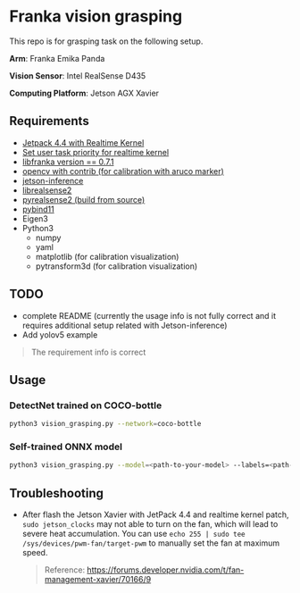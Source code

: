 # Franka vision grasping

This repo is for grasping task on the following setup.

**Arm**: Franka Emika Panda 

**Vision Sensor**: Intel RealSense D435

**Computing Platform**: Jetson AGX Xavier 

## Requirements

* [Jetpack 4.4 with Realtime Kernel](./docs/Jetpack4.4-with-realtime-kernel.md)
* [Set user task priority for realtime kernel](https://frankaemika.github.io/docs/installation_linux.html)
* [libfranka version == 0.7.1](https://frankaemika.github.io/docs/installation_linux.html)
* [opencv with contrib (for calibration with aruco marker)](https://github.com/AastaNV/JEP/blob/master/script/install_opencv4.3.0_Jetson.sh)
* [jetson-inference](https://github.com/dusty-nv/jetson-inference/blob/master/docs/building-repo-2.md)
* [librealsense2](https://github.com/IntelRealSense/librealsense/blob/master/doc/installation_jetson.md)
* [pyrealsense2 (build from source)](https://github.com/IntelRealSense/librealsense/tree/master/wrappers/python)
* [pybind11](https://github.com/pybind/pybind11)
* Eigen3
* Python3
  * numpy
  * yaml
  * matplotlib (for calibration visualization)
  * pytransform3d (for calibration visualization)
  
## TODO

* complete README (currently the usage info is not fully correct and it requires additional setup related with Jetson-inference)
* Add yolov5 example

> The requirement info is correct

## Usage

### DetectNet trained on COCO-bottle

```bash
python3 vision_grasping.py --network=coco-bottle
```

### Self-trained ONNX model

```bash
python3 vision_grasping.py --model=<path-to-your-model> --labels=<path-to-your-label> --input-blob=input_0 --output-cvg=scores --output-bbox=boxes
```

## Troubleshooting

* After flash the Jetson Xavier with JetPack 4.4 and realtime kernel patch, `sudo jetson_clocks` may not able to turn on the fan, which will lead to severe heat accumulation. You can use `echo 255 | sudo tee /sys/devices/pwm-fan/target-pwm` to manually set the fan at maximum speed.

  > Reference: https://forums.developer.nvidia.com/t/fan-management-xavier/70166/9
